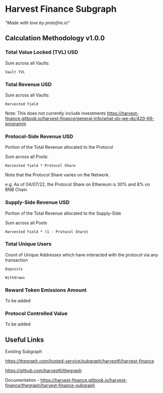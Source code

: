 # Harvest Finance Subgraph

_"Made with love by protofire.io"_

## Calculation Methodology v1.0.0

### Total Value Locked (TVL) USD

Sum across all Vaults: 

`Vault TVL`

### Total Revenue USD

Sum across all Vaults:

`Harvested Yield`

Note: This does not currently include investments https://harvest-finance.gitbook.io/harvest-finance/general-info/what-do-we-do/420-69-programm


### Protocol-Side Revenue USD
Portion of the Total Revenue allocated to the Protocol

Sum across all Pools:

`Harvested Yield * Protocol Share`

Note that the Protocol Share varies on the Network. 

e.g. As of 04/07/22, the Protocol Share on Ethereum is 30% and 8% on BNB Chain

### Supply-Side Revenue USD
Portion of the Total Revenue allocated to the Supply-Side

Sum across all Pools

`Harvested Yield * (1 - Protocol Share)`

### Total Unique Users

Count of  Unique Addresses which have interacted with the protocol via any transaction

`Deposits`

`Withdraws`

###  Reward Token Emissions Amount

To be added

###  Protocol Controlled Value

To be added

## Useful Links

Existing Subgraph

https://thegraph.com/hosted-service/subgraph/harvestfi/harvest-finance	

https://github.com/harvestfi/thegraph	

Documentation - https://harvest-finance.gitbook.io/harvest-finance/thegraph/harvest-finance-subgraph

